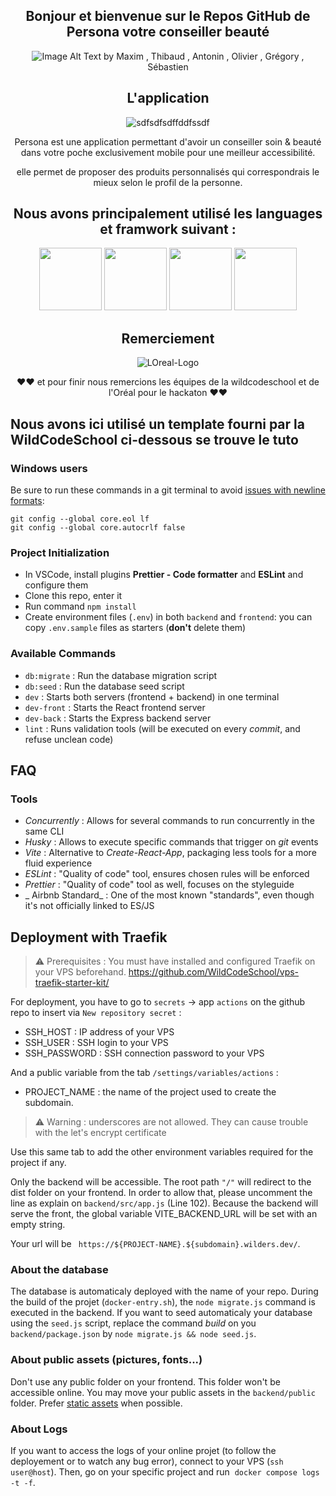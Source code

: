<div align="center">

##  Bonjour et bienvenue sur le Repos GitHub de Persona votre conseiller beauté

![Image Alt Text](https://github.com/AntoPAA/JS-hackaton2-claD/assets/145461029/5b4d5756-1c87-4d2b-ac69-537b8945c0b0)
by Maxim , Thibaud , Antonin , Olivier , Grégory , Sébastien

##  L'application 

![sdfsdfsdffddfssdf](https://github.com/AntoPAA/JS-hackaton2-claD/assets/145461029/8112b3f7-463d-40dc-8374-69073c749da9)

Persona est une application permettant d'avoir un conseiller soin & beauté dans votre poche exclusivement mobile pour une meilleur accessibilité.

elle permet de proposer des produits personnalisés qui correspondrais le mieux selon le profil de la personne. 



##  Nous avons principalement utilisé les languages et framwork suivant :

<div align="center">


<img src="https://github.com/AntoPAA/JS-hackaton2-claD/assets/145461029/dc567c80-e873-486a-a416-3d567e7624c7" width="100">
<img src="https://github.com/AntoPAA/JS-hackaton2-claD/assets/145461029/877e283e-8e69-4cbc-bb48-cfe0041468cc" width="100">
<img src="https://github.com/AntoPAA/JS-hackaton2-claD/assets/145461029/8f957f12-d30b-4868-8d3f-627a2b5b2638" width="100">
<img src="https://github.com/AntoPAA/JS-hackaton2-claD/assets/145461029/2dd46c84-12c8-4f0d-ad55-d518be5ddd75" width="100">

</div>

##  Remerciement 

![LOreal-Logo](https://github.com/AntoPAA/JS-hackaton2-claD/assets/145461029/80a1b69b-0eab-47e3-9460-086966e988c3)

❤️❤️ et pour finir nous remercions les équipes de la wildcodeschool et de l'Oréal pour le hackaton ❤️❤️


</div>






##  Nous avons ici utilisé un template fourni par la WildCodeSchool ci-dessous se trouve le tuto 

### Windows users

Be sure to run these commands in a git terminal to avoid [issues with newline formats](https://en.wikipedia.org/wiki/Newline#Issues_with_different_newline_formats):

```
git config --global core.eol lf
git config --global core.autocrlf false
```

### Project Initialization

- In VSCode, install plugins **Prettier - Code formatter** and **ESLint** and configure them
- Clone this repo, enter it
- Run command `npm install`
- Create environment files (`.env`) in both `backend` and `frontend`: you can copy `.env.sample` files as starters (**don't** delete them)

### Available Commands

- `db:migrate` : Run the database migration script
- `db:seed` : Run the database seed script
- `dev` : Starts both servers (frontend + backend) in one terminal
- `dev-front` : Starts the React frontend server
- `dev-back` : Starts the Express backend server
- `lint` : Runs validation tools (will be executed on every _commit_, and refuse unclean code)

## FAQ

### Tools

- _Concurrently_ : Allows for several commands to run concurrently in the same CLI
- _Husky_ : Allows to execute specific commands that trigger on _git_ events
- _Vite_ : Alternative to _Create-React-App_, packaging less tools for a more fluid experience
- _ESLint_ : "Quality of code" tool, ensures chosen rules will be enforced
- _Prettier_ : "Quality of code" tool as well, focuses on the styleguide
- _ Airbnb Standard_ : One of the most known "standards", even though it's not officially linked to ES/JS

## Deployment with Traefik

> ⚠️ Prerequisites : You must have installed and configured Traefik on your VPS beforehand.
> https://github.com/WildCodeSchool/vps-traefik-starter-kit/

For deployment, you have to go to `secrets` → app `actions` on the github repo to insert via `New repository secret` :

- SSH_HOST : IP address of your VPS
- SSH_USER : SSH login to your VPS
- SSH_PASSWORD : SSH connection password to your VPS

And a public variable from the tab `/settings/variables/actions` :

- PROJECT_NAME : the name of the project used to create the subdomain.

> ⚠️ Warning : underscores are not allowed. They can cause trouble with the let's encrypt certificate

Use this same tab to add the other environment variables required for the project if any.

Only the backend will be accessible. The root path `"/"` will redirect to the dist folder on your frontend. In order to allow that, please uncomment the line as explain on `backend/src/app.js` (Line 102).
Because the backend will serve the front, the global variable VITE_BACKEND_URL will be set with an empty string.

Your url will be ` https://${PROJECT-NAME}.${subdomain}.wilders.dev/`.

### About the database

The database is automaticaly deployed with the name of your repo. During the build of the projet (`docker-entry.sh`), the `node migrate.js` command is executed in the backend. If you want to seed automaticaly your database using the `seed.js` script, replace the command _build_ on you `backend/package.json` by `node migrate.js && node seed.js`.

### About public assets (pictures, fonts...)

Don't use any public folder on your frontend. This folder won't be accessible online. You may move your public assets in the `backend/public` folder. Prefer [static assets](https://vitejs.dev/guide/assets) when possible.

### About Logs

If you want to access the logs of your online projet (to follow the deployement or to watch any bug error), connect to your VPS (`ssh user@host`).
Then, go on your specific project and run  `docker compose logs -t -f`.
